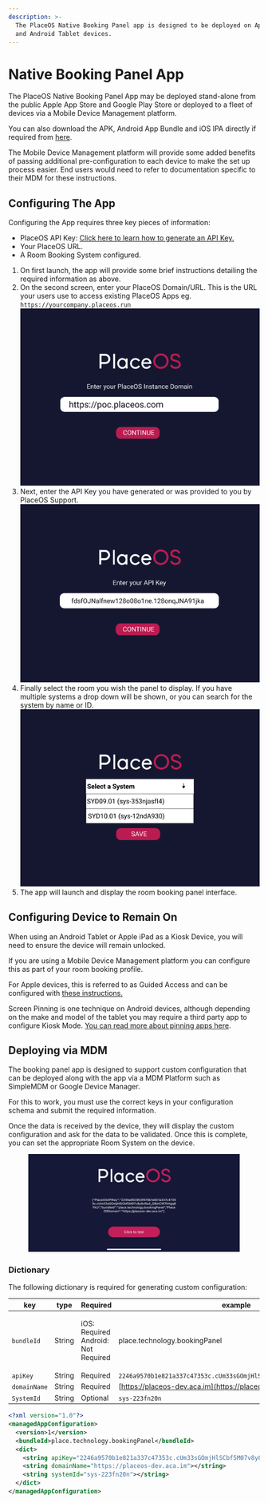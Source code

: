 ```yaml
---
description: >-
  The PlaceOS Native Booking Panel app is designed to be deployed on Apple iPad
  and Android Tablet devices.
---
```


# Native Booking Panel App

The PlaceOS Native Booking Panel App may be deployed stand-alone from the public Apple App Store and Google Play Store or deployed to a fleet of devices via a Mobile Device Management platform.&#x20;

You can also download the APK, Android App Bundle and iOS IPA directly if required from [here](https://placeos-apps.s3.ap-southeast-2.amazonaws.com/index.html).

The Mobile Device Management platform will provide some added benefits of passing additional pre-configuration to each device to make the set up process easier. End users would need to refer to documentation specific to their MDM for these instructions.&#x20;

## Configuring The App

Configuring the App requires three key pieces of information:

* PlaceOS API Key: [Click here to learn how to generate an API Key.](../authentication/x-api-keys.md)
* Your PlaceOS URL.
* A Room Booking System configured.

1. On first launch, the app will provide some brief instructions detailing the required information as above.
2. On the second screen, enter your PlaceOS Domain/URL. This is the URL your users use to access existing PlaceOS Apps eg. `https://yourcompany.placeos.run`\
   ![](<../../.gitbook/assets/image (4).png>)
3. Next, enter the API Key you have generated or was provided to you by PlaceOS Support.\
   ![](<../../.gitbook/assets/image (2) (3).png>)
4. Finally select the room you wish the panel to display. If you have multiple systems a drop down will be shown, or you can search for the system by name or ID.\
   ![](<../../.gitbook/assets/image (1) (1) (2) (1).png>)
5. The app will launch and display the room booking panel interface.

## Configuring Device to Remain On

When using an Android Tablet or Apple iPad as a Kiosk Device, you will need to ensure the device will remain unlocked.

If you are using a Mobile Device Management platform you can configure this as part of your room booking profile.

For Apple devices, this is referred to as Guided Access and can be configured with [these instructions.](https://support.apple.com/en-au/guide/ipad/ipada16d1374/ipados)

Screen Pinning is one technique on Android devices, although depending on the make and model of the tablet you may require a third party app to configure Kiosk Mode. [You can read more about pinning apps here](https://www.manageengine.com/mobile-device-management/mdm-screen-pinning-android-devices.html).

## Deploying via MDM

The booking panel app is designed to support custom configuration that can be deployed along with the app via a MDM Platform such as SimpleMDM or Google Device Manager.

For this to work, you must use the correct keys in your configuration schema and submit the required information.

Once the data is received by the device, they will display the custom configuration and ask for the data to be validated. Once this is complete, you can set the appropriate Room System on the device.

<figure><img src="../../.gitbook/assets/WhatsApp Image 2022-11-30 at 01.48.00.jpeg" alt=""><figcaption></figcaption></figure>

### Dictionary

The following dictionary is required for generating custom configuration:

| key          | type   | Required                                      | example                                                              |
| ------------ | ------ | --------------------------------------------- | -------------------------------------------------------------------- |
| `bundleId`   | String | <p>iOS: Required<br>Android: Not Required</p> | place.technology.bookingPanel                                        |
| `apiKey`     | String | Required                                      | `2246a9570b1e821a337c47353c.cUm33sGOmjHlSCbf5M07v8y8vRa4_GBmCW7hFkU` |
| `domainName` | String | Required                                      | [https://placeos-dev.aca.im](https://placeos-dev.aca.im)             |
| `SystemId`   | String | Optional                                      | `sys-223fn20n`                                                       |

```xml
<?xml version="1.0"?>
<managedAppConfiguration>
  <version>1</version>
  <bundleId>place.technology.bookingPanel</bundleId>
  <dict>
    <string apiKey="2246a9570b1e821a337c47353c.cUm33sGOmjHlSCbf5M07v8y8vRa4_GBmCW7hFkU"></string>
    <string domainName="https://placeos-dev.aca.im"></string>
    <string systemId="sys-223fn20n"></string>
  </dict>
</managedAppConfiguration>
```
